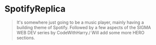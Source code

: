 # SpotifyReplica

> It's somewhere just going to be a music player, mainly having a building theme of Spotify.
> Followed by a few aspects of the SIGMA WEB DEV series by CodeWithHarry./
> Will add some more HERO sections.  
